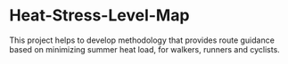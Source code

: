 # Heat-Stress-Level-Map
This project helps to develop methodology that provides route guidance based on minimizing summer heat load, for walkers, runners and cyclists.
